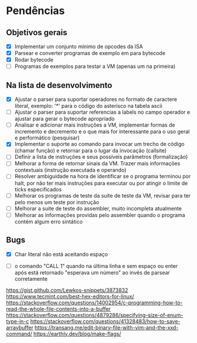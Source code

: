 # Pendências

## Objetivos gerais

- [x] Implementar um conjunto mínimo de opcodes da ISA
- [x] Parsear e converter programas de exemplo em para bytecode
- [x] Rodar bytecode
- [ ] Programas de exemplos para testar a VM (apenas um na primeira)

## Na lista de desenvolvimento

- [x] Ajustar o parser para suportar operadores no formato de caractere literal, exemplo: '*' para o código do asterísco na tabela ascii
- [ ] Ajustar o parser para suportar referencias a labels no campo operador e ajustar para gerar o bytecode apropriado
- [ ] Analisar e adicionar mais instruções a VM, implementar formas de incremento e decremento e o que mais for interessante para o uso geral e performático (pesquisar)
- [x] Implementar o suporte ao comando para invocar um trecho de código (chamar função) e retornar para o lugar da invocação (callsite)
- [ ] Definir a lista de instruções e seus possíveis parâmetros (formalização)
- [ ] Melhorar a forma de retornar sinais da VM. Trazer mais informações contextuais (instrução executada e operando)
- [ ] Resolver ambiguidade na hora de identificar se o programa terminou por halt, por não ter mais instruções para executar ou por atingir o limite de ticks especificados
- [ ] Melhorar os programas de teste da suite de teste da VM, revisar para ter pelo menos um teste por instrução
- [ ] Melhorar a suite de teste do assembler, muito incompleta atualmente
- [ ] Melhorar as informações providas pelo assembler quando o programa contém algum erro sintático

## Bugs
- [x] Char literal não está aceitando espaço
- [ ] o comando "CALL 1" quando na última linha e sem espaço ou enter após está retornado "esperava um número" ao invés de parsear corretamente


https://gist.github.com/Lewkos-snippets/3873832
https://www.tecmint.com/best-hex-editors-for-linux/
https://stackoverflow.com/questions/14002954/c-programming-how-to-read-the-whole-file-contents-into-a-buffer
https://stackoverflow.com/questions/4879286/specifying-size-of-enum-type-in-c
https://stackoverflow.com/questions/41328483/how-to-save-arraybuffer
https://transang.me/edit-binary-file-with-vim-and-the-xxd-command/
https://earthly.dev/blog/make-flags/
